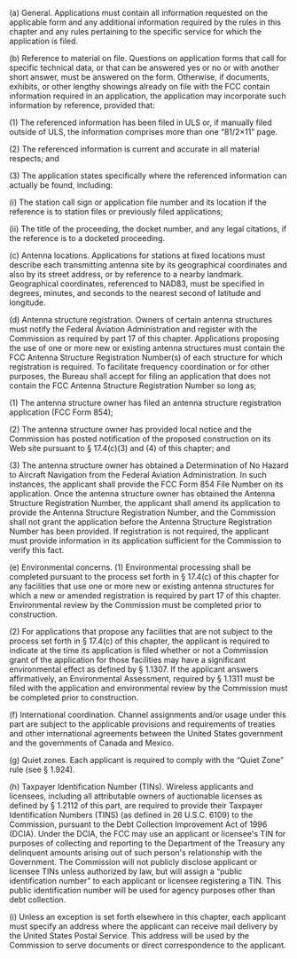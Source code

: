 (a) General. Applications must contain all information requested on the applicable form and any additional information required by the rules in this chapter and any rules pertaining to the specific service for which the application is filed.

(b) Reference to material on file. Questions on application forms that call for specific technical data, or that can be answered yes or no or with another short answer, must be answered on the form. Otherwise, if documents, exhibits, or other lengthy showings already on file with the FCC contain information required in an application, the application may incorporate such information by reference, provided that:

(1) The referenced information has been filed in ULS or, if manually filed outside of ULS, the information comprises more than one “81/2×11” page.

(2) The referenced information is current and accurate in all material respects; and

(3) The application states specifically where the referenced information can actually be found, including:

(i) The station call sign or application file number and its location if the reference is to station files or previously filed applications;

(ii) The title of the proceeding, the docket number, and any legal citations, if the reference is to a docketed proceeding.

(c) Antenna locations. Applications for stations at fixed locations must describe each transmitting antenna site by its geographical coordinates and also by its street address, or by reference to a nearby landmark. Geographical coordinates, referenced to NAD83, must be specified in degrees, minutes, and seconds to the nearest second of latitude and longitude.

(d) Antenna structure registration. Owners of certain antenna structures must notify the Federal Aviation Administration and register with the Commission as required by part 17 of this chapter. Applications proposing the use of one or more new or existing antenna structures must contain the FCC Antenna Structure Registration Number(s) of each structure for which registration is required. To facilitate frequency coordination or for other purposes, the Bureau shall accept for filing an application that does not contain the FCC Antenna Structure Registration Number so long as;

(1) The antenna structure owner has filed an antenna structure registration application (FCC Form 854);

(2) The antenna structure owner has provided local notice and the Commission has posted notification of the proposed construction on its Web site pursuant to §  17.4(c)(3) and (4) of this chapter; and

(3) The antenna structure owner has obtained a Determination of No Hazard to Aircraft Navigation from the Federal Aviation Administration. In such instances, the applicant shall provide the FCC Form 854 File Number on its application. Once the antenna structure owner has obtained the Antenna Structure Registration Number, the applicant shall amend its application to provide the Antenna Structure Registration Number, and the Commission shall not grant the application before the Antenna Structure Registration Number has been provided. If registration is not required, the applicant must provide information in its application sufficient for the Commission to verify this fact.

(e) Environmental concerns. (1) Environmental processing shall be completed pursuant to the process set forth in § 17.4(c) of this chapter for any facilities that use one or more new or existing antenna structures for which a new or amended registration is required by part 17 of this chapter. Environmental review by the Commission must be completed prior to construction.

(2) For applications that propose any facilities that are not subject to the process set forth in § 17.4(c) of this chapter, the applicant is required to indicate at the time its application is filed whether or not a Commission grant of the application for those facilities may have a significant environmental effect as defined by § 1.1307. If the applicant answers affirmatively, an Environmental Assessment, required by § 1.1311 must be filed with the application and environmental review by the Commission must be completed prior to construction.

(f) International coordination. Channel assignments and/or usage under this part are subject to the applicable provisions and requirements of treaties and other international agreements between the United States government and the governments of Canada and Mexico.

(g) Quiet zones. Each applicant is required to comply with the “Quiet Zone” rule (see § 1.924).

(h) Taxpayer Identification Number (TINs). Wireless applicants and licensees, including all attributable owners of auctionable licenses as defined by § 1.2112 of this part, are required to provide their Taxpayer Identification Numbers (TINS) (as defined in 26 U.S.C. 6109) to the Commission, pursuant to the Debt Collection Improvement Act of 1996 (DCIA). Under the DCIA, the FCC may use an applicant or licensee's TIN for purposes of collecting and reporting to the Department of the Treasury any delinquent amounts arising out of such person's relationship with the Government. The Commission will not publicly disclose applicant or licensee TINs unless authorized by law, but will assign a “public identification number” to each applicant or licensee registering a TIN. This public identification number will be used for agency purposes other than debt collection.

(i) Unless an exception is set forth elsewhere in this chapter, each applicant must specify an address where the applicant can receive mail delivery by the United States Postal Service. This address will be used by the Commission to serve documents or direct correspondence to the applicant.

